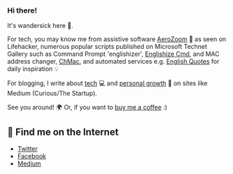 ### Hi there!

It's wandersick here 👋.

For tech, you may know me from assistive software [AeroZoom](https://tech.wandersick.com/p/aerozoom-for-windows-7-magnifier.html) 🔎 as seen on Lifehacker, numerous popular scripts published on Microsoft Technet Gallery such as Command Prompt 'englishizer', [Englishize Cmd](https://tech.wandersick.com/p/change-non-english-command-line.html), and MAC address changer, [ChMac](https://tech.wandersick.com/2019/06/chmac-windows-command-to-change-mac.html), and automated services e.g. [English Quotes](https://www.facebook.com/Quotes.English) for daily inspiration 💡

For blogging, I write about [tech](https://tech.wandersick.com/)  ‍💻 and [personal growth](https://bookshelf.wandersick.com/) 📝 on sites like Medium (Curious/The Startup). 

See you around! 🌍 Or, if you want to [buy me a coffee](https://ko-fi.com/wandersick) :)

## 💬 Find me on the Internet

- [Twitter](https://twitter.com/wandersick)
- [Facebook](https://facebook.com/wandersick)
- [Medium](https://medium.com/@wandersick)

<!--
**wandersick/wandersick** is a ✨ _special_ ✨ repository because its `README.md` (this file) appears on your GitHub profile.

Here are some ideas to get you started:

- 🔭 I’m currently working on ...
- 🌱 I’m currently learning ...
- 👯 I’m looking to collaborate on ...
- 🤔 I’m looking for help with ...
- 💬 Ask me about ...
- 📫 How to reach me: ...
- 😄 Pronouns: ...
- ⚡ Fun fact: ...
-->
